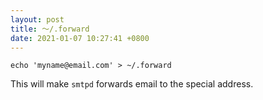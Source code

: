 ```yaml
---
layout: post
title: ～/.forward
date: 2021-01-07 10:27:41 +0800
---
```


`echo 'myname@email.com' > ~/.forward`

This will make `smtpd` forwards email to the special address.
